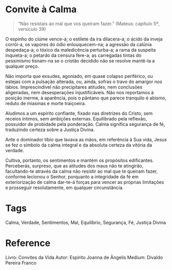 # Convite à Calma

> “Não resistais ao mal que vos queiram fazer.” (Mateus: capítulo 5º, versículo 39)

O espinho do ciúme vence-a; o estilete da ira dilacera-a; o ácido da inveja corrói-a, os vapores do ódio enlouquecem-na; a agressão da calúnia despedaça-a; o tóxico da maledicência perturba-a; a rama da suspeita inquieta-a; o petardo da censura fere-a; as carregadas tintas do pessimismo tisnam-na se o cristão decidido não se resolve mantê-la a qualquer preço.

Não importa que exsudes, agoniado, em quase colapso periférico, ou estejas com a pulsação alterada, ou, ainda, sofras o travo do amargor nos lábios. Imprescindível não precipitares atitudes, nem conclusões aligeiradas, nem desesperações injustificáveis. Não nos reportamos à posição inerme, à aparência, pois o pântano que parece tranquilo é abismo, reduto de miasmas e morte traiçoeira.

Aludimos a um espírito confiante, fixado nas diretrizes do Cristo, sem receios íntimos, sem ambições externas. Equilibrado pela reflexão, possuidor de probidade pela ponderação. Calma significa segurança de fé, traduzindo certeza sobre a Justiça Divina.

Ante o dominador tíbio que lavava as mãos, em referência à Sua vida, Jesus se fez o símbolo da calma integral e da absoluta certeza da vitória da verdade.

Cultiva, portanto, os sentimentos e mantém os propósitos edificantes. Perceberás, surpreso, que as atitudes dos maus não te atingirão, facultando-te através da calma não resistir ao mal que te queiram fazer, conforme lecionou o Senhor, porquanto a integridade da fé em exteriorização de calma dar-te-á forças para vencer as próprias limitações e prosseguir resolutamente, em qualquer circunstância.

# Tags
Calma, Verdade, Sentimentos, Mal, Equilíbrio, Segurança, Fé, Justiça Divina

# Reference
Livro: Convites da Vida
Autor: Espírito Joanna de Ângelis
Medium: Divaldo Pereira Franco
